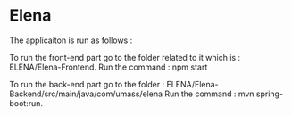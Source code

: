 # Elena

The applicaiton is run as follows : 

To run the front-end part go to the folder related to it which is : ELENA/Elena-Frontend.
Run the command : npm start


To run the back-end part go to the folder : ELENA/Elena-Backend/src/main/java/com/umass/elena
Run the command : mvn spring-boot:run.
